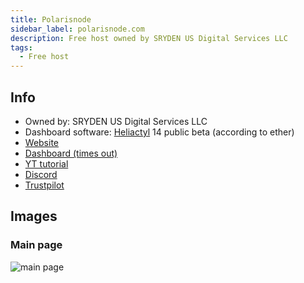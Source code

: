```yaml
---
title: Polarisnode
sidebar_label: polarisnode.com
description: Free host owned by SRYDEN US Digital Services LLC
tags:
  - Free host
---
```


## Info
* Owned by: SRYDEN US Digital Services LLC
* Dashboard software: [Heliactyl](https://github.com/OpenHeliactyl/Heliactyl) 14 public beta (according to ether)
* [Website](https://polarisnode.com)
* [Dashboard (times out)](https://my.polarisnode.com)
* [YT tutorial](https://www.youtube.com/watch?v=rpP9hIjgJe0)
* [Discord](https://discord.gg/vnB9hNfqGD)
* [Trustpilot](https://www.trustpilot.com/review/polarisnode.com)

## Images
### Main page
![main page](https://summerhosts.github.io/media/polaris/polarisnode.com%20main%20page.png)